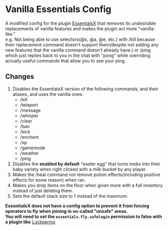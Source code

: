 # Vanilla Essentials Config
A modified config for the plugin <a href="https://github.com/EssentialsX/Essentials" target="_blank">EssentialsX</a> that removes its undesirable replacements of vanilla features and makes the plugin act more "vanilla-like."
<br>
e.g. Not being able to use selectors(@s, @a, @e, etc.) with /kill because their replacement command doesn't support them(despite not adding any new features that the vanilla command doesn't already have.)
or /ping which just replies back to you in the chat with "pong" while overriding actually useful commands that allow you to see your ping.

## Changes
1. Disables the EssentialsX version of the following commands, and their aliases, and uses the vanilla ones.
   - /kill
   - /teleport
   - /message
   - /whisper
   - /clear
   - /ban
   - /kick
   - /enchant
   - /xp
   - /gamemode
   - /weather
   - /ping
2. Disables the **enabled by default** "easter egg" that turns mobs into their baby variety when right clicked with a milk bucket by any player.
3. Makes the /heal command not remove potion effects(including positive effects for some reason) when ran.
4. Makes you drop items on the floor when given more with a full inventory instead of just deleting them.
5. Sets the default stack size to 1 instead of the maximum.

<b>EssentialsX does not have a config option to prevent it from forcing operators to fly when joining in so-called "unsafe" areas.</b>
<br>
<b>You will need to set the <code>essentials.fly.safelogin</code> permission to false with a plugin like</b> <a href="https://luckperms.net/download" target="_blank">Luckperms</a>
